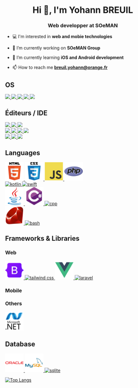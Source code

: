 <h1 align="center">Hi 👋, I'm Yohann BREUIL</h1>
<h3 align="center">Web developper at SOeMAN</h3>

- 💻 I'm interested in **web and mobie technologies**

- 🔭 I’m currently working on **SOeMAN Group**

- 🌱 I’m currently learning **iOS and Android development**

- 📫 How to reach me **breuil.yohann@orange.fr**

## OS

<a href="https://code.visualstudio.com/" target="_blank" rel="noreferrer">
    <img src="https://img.shields.io/badge/-Windows-005BA4?logo=windows"/>
</a>
<a href="https://code.visualstudio.com/" target="_blank" rel="noreferrer">
    <img src="https://img.shields.io/badge/-MacOS-005BA4?logo=macos"/>
</a>
<a href="https://code.visualstudio.com/" target="_blank" rel="noreferrer">
    <img src="https://img.shields.io/badge/-Linux-005BA4?logo=linux"/>
</a>
<a href="https://code.visualstudio.com/" target="_blank" rel="noreferrer">
    <img src="https://img.shields.io/badge/-Android-005BA4?logo=android"/>
</a>
<a href="https://code.visualstudio.com/" target="_blank" rel="noreferrer">
    <img src="https://img.shields.io/badge/-iOS-005BA4?logo=ios"/>
</a>

## Éditeurs / IDE

<a href="https://code.visualstudio.com/" target="_blank" rel="noreferrer">
    <img src="https://img.shields.io/badge/-Visual%20Studio%20Code-005BA4?logo=visualstudiocode"/>
</a>
<a href="https://visualstudio.microsoft.com/fr/" target="_blank" rel="noreferrer">
    <img src="https://img.shields.io/badge/-Visual%20Studio-624692?logo=visualstudio"/>
</a>
<a href="https://netbeans.apache.org/" target="_blank" rel="noreferrer">
    <img src="https://img.shields.io/badge/-Apache%20NetBeans-A1C535?logo=apachenetbeanside"/>
</a>
<br>
<a href="https://www.jetbrains.com/fr-fr/phpstorm/" target="_blank" rel="noreferrer">
    <img src="https://img.shields.io/badge/-PhpStorm-954FF4?logo=phpstorm"/>
</a>
<a href="https://www.jetbrains.com/idea/" target="_blank" rel="noreferrer">
    <img src="https://img.shields.io/badge/-IntelliJ%20IDEA-2E93F8?logo=intellijidea"/>
</a>
<a href="https://www.jetbrains.com/rider/" target="_blank" rel="noreferrer">
    <img src="https://img.shields.io/badge/-Rider-FE5904?logo=rider"/>
</a>
<a href="https://www.jetbrains.com/datagrip/" target="_blank" rel="noreferrer">
    <img src="https://img.shields.io/badge/-Data Grip-29CA87?logo=datagrip"/>
</a>
<br>
<a href="https://developer.apple.com/xcode/" target="_blank" rel="noreferrer">
    <img src="https://img.shields.io/badge/-Xcode-314F6E?logo=xcode"/>
</a>
<a href="https://developer.android.com/studio" target="_blank" rel="noreferrer">
    <img src="https://img.shields.io/badge/-Android%20Studio-4285F4?logo=androidstudio"/>
</a>
<a href="https://www.qt.io/product/development-tools" target="_blank" rel="noreferrer">
    <img src="https://img.shields.io/badge/-QtCreator-0B1437?logo=qt"/>
</a>

## Languages

<a href="https://www.w3.org/html/" target="_blank" rel="noreferrer">
	<img src="https://raw.githubusercontent.com/devicons/devicon/master/icons/html5/html5-original-wordmark.svg" alt="html5" width="60px" height="60px"/>
</a>
<a href="https://www.w3schools.com/css/" target="_blank" rel="noreferrer">
	<img src="https://raw.githubusercontent.com/devicons/devicon/master/icons/css3/css3-original-wordmark.svg" alt="css3" width="60px" height="60px"/>
</a>
<a href="https://developer.mozilla.org/en-US/docs/Web/JavaScript" target="_blank" rel="noreferrer">
	<img src="https://raw.githubusercontent.com/devicons/devicon/master/icons/javascript/javascript-original.svg" alt="javascript" width="60px" height="60px"/>
</a>
<a href="https://www.php.net" target="_blank" rel="noreferrer">
	<img src="https://raw.githubusercontent.com/devicons/devicon/master/icons/php/php-original.svg" alt="php" width="60px" height="60px"/>
</a>
<br>
<a href="https://kotlinlang.org/" target="_blank" rel="noreferrer">
	<img src="https://cdn.jsdelivr.net/gh/devicons/devicon/icons/kotlin/kotlin-original.svg" alt="kotlin" width="60px" height="60px"/>
</a> 
<a href="https://www.swift.org/" target="_blank" rel="noreferrer">
	 <img src="https://cdn.jsdelivr.net/gh/devicons/devicon/icons/swift/swift-original.svg" alt="swift" width="60px" height="60px"/>
</a> 
<br>        
<a href="https://www.oracle.com/java/" target="_blank" rel="noreferrer">
	<img src="https://raw.githubusercontent.com/devicons/devicon/master/icons/java/java-original.svg" alt="java" width="60px" height="60px"/>
</a>
<a href="https://learn.microsoft.com/fr-fr/dotnet/csharp/" target="_blank" rel="noreferrer">
	<img src="https://raw.githubusercontent.com/devicons/devicon/master/icons/csharp/csharp-original.svg" alt="csharp" width="60px" height="60px"/>
</a>
<a href="https://en.cppreference.com/w/cpp" target="_blank" rel="noreferrer">
	 <img src="https://cdn.jsdelivr.net/gh/devicons/devicon/icons/cplusplus/cplusplus-original.svg" alt="cpp" width="60px" height="60px"/>
</a> 
<br>
<a href="https://www.ruby-lang.org/en/" target="_blank" rel="noreferrer">
	<img src="https://raw.githubusercontent.com/devicons/devicon/master/icons/ruby/ruby-original.svg" alt="ruby" width="60px" height="60px"/>
</a>
<a href="https://www.gnu.org/software/bash/" target="_blank" rel="noreferrer">
	<img src="https://www.vectorlogo.zone/logos/gnu_bash/gnu_bash-icon.svg" alt="bash" width="60px" height="60px"/>
</a>

## Frameworks & Libraries

### Web

<a href="https://getbootstrap.com" target="_blank" rel="noreferrer">
	<img src="https://raw.githubusercontent.com/devicons/devicon/master/icons/bootstrap/bootstrap-original.svg" alt="bootstrap" width="60px" height="60px"/>
</a>
<a href="https://tailwindcss.com/" target="_blank" rel="noreferrer">
	<img src="https://www.vectorlogo.zone/logos/tailwindcss/tailwindcss-icon.svg" alt="tailwind css" width="60px" height="60px"/>
</a>
<a href="https://vuejs.org/" target="_blank" rel="noreferrer">
	<img src="https://raw.githubusercontent.com/devicons/devicon/master/icons/vuejs/vuejs-original.svg" alt="vuejs" width="60px" height="60px"/>
</a>
<a href="https://laravel.com/" target="_blank" rel="noreferrer">
	<img src="https://upload.wikimedia.org/wikipedia/commons/thumb/9/9a/Laravel.svg/1200px-Laravel.svg.png" alt="laravel" width="60px" height="60px"/>
</a>

### Mobile

### Others

<a href="https://dotnet.microsoft.com/" target="_blank" rel="noreferrer">
	<img src="https://raw.githubusercontent.com/devicons/devicon/master/icons/dot-net/dot-net-original-wordmark.svg" alt="dotnet" width="60px" height="60px"/>
</a>

## Database

<a href="https://www.oracle.com/" target="_blank" rel="noreferrer">
	<img src="https://raw.githubusercontent.com/devicons/devicon/master/icons/oracle/oracle-original.svg" alt="oracle" width="60px" height="60px"/>
</a>
<a href="https://www.mysql.com/" target="_blank" rel="noreferrer">
	<img src="https://raw.githubusercontent.com/devicons/devicon/master/icons/mysql/mysql-original-wordmark.svg" alt="mysql" width="60px" height="60px"/>
</a>
<a href="https://www.sqlite.org/index.html" target="_blank" rel="noreferrer">
	<img src="https://cdn.jsdelivr.net/gh/devicons/devicon/icons/sqlite/sqlite-original-wordmark.svg" alt="sqlite" width="60px" height="60px"/>
</a>

[![Top Langs](https://github-readme-stats.vercel.app/api/top-langs/?username=djyohann&layout=compact)](https://github.com/anuraghazra/github-readme-stats)
